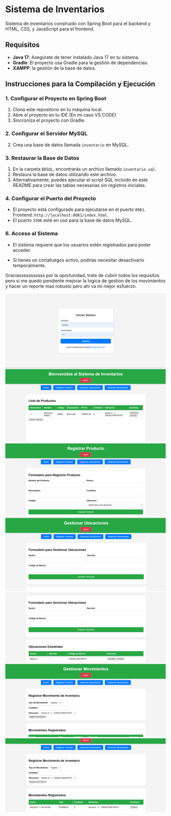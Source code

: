 # Sistema de Inventarios
Sistema de inventarios construido con Spring Boot para el backend y HTML, CSS, y JavaScript para el frontend.

## Requisitos

- **Java 17**: Asegúrate de tener instalado Java 17 en tu sistema.
- **Gradle**: El proyecto usa Gradle para la gestión de dependencias. 
- **XAMPP**:  la gestión de la base de datos.

## Instrucciones para la Compilación y Ejecución

### 1. Configurar el Proyecto en Spring Boot

1. Clona este repositorio en tu máquina local.
2. Abre el proyecto en tu IDE (En mi caso VS CODE)
3. Sincroniza el proyecto con Gradle.

### 2. Configurar el Servidor MySQL

2. Crea una base de datos llamada `inventario` en MySQL.

### 3. Restaurar la Base de Datos

1. En la carpeta `BDSQL`, encontrarás un archivo llamado `inventario.sql`.
2. Restaura la base de datos utilizando este archivo. 
3. Alternativamente, puedes ejecutar el script SQL incluido en este README para crear las tablas necesarias sin registros iniciales.

### 4. Configurar el Puerto del Proyecto

- El proyecto está configurado para ejecutarse en el puerto `8081`. Frontend: `http://localhost:8081/index.html`.
- El puerto `3306` esté en uso para la base de datos MySQL.

### 6. Acceso al Sistema

- El sistema requiere que los usuarios estén registrados para poder acceder.

- Si tienes un cortafuegos activo, podrías necesitar desactivarlo temporalmente.

Graciasssssssssss por la oportunidad, trate de cubrir todos los requisitos pero si me quedo pendiente mejorar la logica de gestion de los movimientos y hacer un reporte mas robusto pero ahí va mi mejor esfuerzo.

![Login](./screenshots/a.png)
![Home](./screenshots/b.png)
![Registro](./screenshots/c.png)
![Ubicaciones](./screenshots/d.png)
![Otras](./screenshots/e.png)
![Otras](./screenshots/f.png)
![Otras](./screenshots/g.png)

